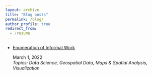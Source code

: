```yaml
---
layout: archive
title: "Blog posts"
permalink: /blog/
author_profile: true
redirect_from:
  - /resume
---
```


* [Enumeration of Informal Work](https://dlab.berkeley.edu/news/enumeration-informal-work)   
  
  March 1, 2022    
  *Topics: Data Science, Geospatial Data, Maps & Spatial Analysis, Visualization*
